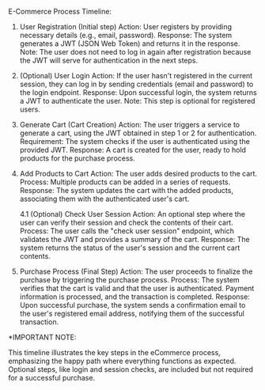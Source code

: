 E-Commerce Process Timeline:

1. User Registration (Initial step)
   Action: User registers by providing necessary details (e.g., email, password).
   Response: The system generates a JWT (JSON Web Token) and returns it in the response.
   Note: The user does not need to log in again after registration because the JWT will serve for authentication in the next steps.

2. (Optional) User Login
   Action: If the user hasn't registered in the current session, they can log in by sending credentials (email and password) to the login endpoint.
   Response: Upon successful login, the system returns a JWT to authenticate the user.
   Note: This step is optional for registered users.

3. Generate Cart (Cart Creation)
   Action: The user triggers a service to generate a cart, using the JWT obtained in step 1 or 2 for authentication.
   Requirement: The system checks if the user is authenticated using the provided JWT.
   Response: A cart is created for the user, ready to hold products for the purchase process.

4. Add Products to Cart
   Action: The user adds desired products to the cart.
   Process: Multiple products can be added in a series of requests.
   Response: The system updates the cart with the added products, associating them with the authenticated user's cart.

   4.1 (Optional) Check User Session
   Action: An optional step where the user can verify their session and check the contents of their cart.
   Process: The user calls the "check user session" endpoint, which validates the JWT and provides a summary of the cart.
   Response: The system returns the status of the user's session and the current cart contents.

5. Purchase Process (Final Step)
   Action: The user proceeds to finalize the purchase by triggering the purchase process.
   Process: The system verifies that the cart is valid and that the user is authenticated. Payment information is processed, and the transaction is completed.
   Response: Upon successful purchase, the system sends a confirmation email to the user's registered email address, notifying them of the successful transaction.

\*IMPORTANT NOTE:

This timeline illustrates the key steps in the eCommerce process, emphasizing the happy path where everything functions as expected. Optional steps, like login and session checks, are included but not required for a successful purchase.
